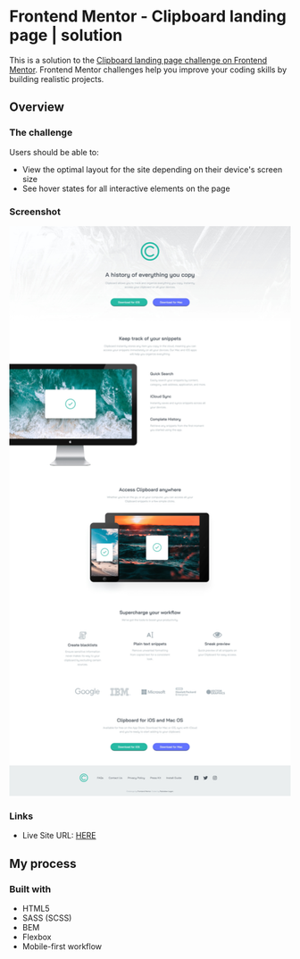 # Frontend Mentor - Clipboard landing page | solution

This is a solution to the [Clipboard landing page challenge on Frontend Mentor](https://www.frontendmentor.io/challenges/clipboard-landing-page-5cc9bccd6c4c91111378ecb9). Frontend Mentor challenges help you improve your coding skills by building realistic projects.

## Overview

### The challenge

Users should be able to:

- View the optimal layout for the site depending on their device's screen size
- See hover states for all interactive elements on the page

### Screenshot

![](./screenshot.jpg)

### Links

- Live Site URL: [HERE](https://radoslawlagan.github.io/Clipboard-landing-page/)

## My process

### Built with

- HTML5
- SASS (SCSS)
- BEM
- Flexbox
- Mobile-first workflow
